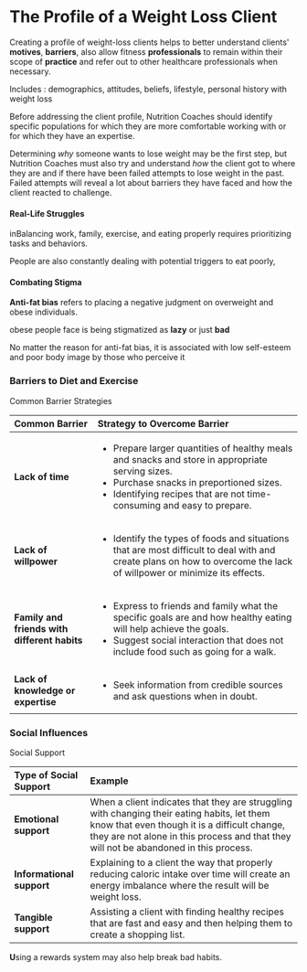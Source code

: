 # The Profile of a Weight Loss Client

Creating a profile of weight-loss clients helps to better understand clients' **motives**, **barriers**, also allow fitness **professionals** to remain within their scope of **practice** and refer out to other healthcare professionals when necessary.



Includes : demographics, attitudes, beliefs, lifestyle, personal history with weight loss

Before addressing the client profile, Nutrition Coaches should identify specific populations for which they are more comfortable working with or for which they have an expertise.

Determining _why_ someone wants to lose weight may be the first step, but Nutrition Coaches must also try and understand _how_ the client got to where they are and if there have been failed attempts to lose weight in the past. Failed attempts will reveal a lot about barriers they have faced and how the client reacted to challenge.



#### Real-Life Struggles

inBalancing work, family, exercise, and eating properly requires prioritizing tasks and behaviors.

People are also constantly dealing with potential triggers to eat poorly,

#### Combating Stigma

 **Anti-fat bias** refers to placing a negative judgment on overweight and obese individuals. 

obese people face is being stigmatized as **lazy** or just **bad**

No matter the reason for anti-fat bias, it is associated with low self-esteem and poor body image by those who perceive it

### Barriers to Diet and Exercise



Common Barrier Strategies

<table>
  <thead>
    <tr>
      <th style="text-align:left"><b>Common Barrier</b>
      </th>
      <th style="text-align:left"><b>Strategy to Overcome Barrier</b>
      </th>
    </tr>
  </thead>
  <tbody>
    <tr>
      <td style="text-align:left"><b>Lack of time</b>
      </td>
      <td style="text-align:left">
        <ul>
          <li>Prepare larger quantities of healthy meals and snacks and store in appropriate
            serving sizes.</li>
          <li>Purchase snacks in preportioned sizes.</li>
          <li>Identifying recipes that are not time-consuming and easy to prepare.</li>
        </ul>
      </td>
    </tr>
    <tr>
      <td style="text-align:left"><b>Lack of willpower</b>
      </td>
      <td style="text-align:left">
        <ul>
          <li>Identify the types of foods and situations that are most difficult to
            deal with and create plans on how to overcome the lack of willpower or
            minimize its effects.</li>
        </ul>
      </td>
    </tr>
    <tr>
      <td style="text-align:left"><b>Family and friends with different habits</b>
      </td>
      <td style="text-align:left">
        <ul>
          <li>Express to friends and family what the specific goals are and how healthy
            eating will help achieve the goals.</li>
          <li>Suggest social interaction that does not include food such as going for
            a walk.</li>
        </ul>
      </td>
    </tr>
    <tr>
      <td style="text-align:left"><b>Lack of knowledge or expertise</b>
      </td>
      <td style="text-align:left">
        <ul>
          <li>Seek information from credible sources and ask questions when in doubt.</li>
        </ul>
      </td>
    </tr>
  </tbody>
</table>



### Social Influences



Social Support

| **Type of Social Support** | **Example** |
| :--- | :--- |
| **Emotional support** | When a client indicates that they are struggling with changing their eating habits, let them know that even though it is a difficult change, they are not alone in this process and that they will not be abandoned in this process. |
| **Informational support** | Explaining to a client the way that properly reducing caloric intake over time will create an energy imbalance where the result will be weight loss. |
| **Tangible support** | Assisting a client with finding healthy recipes that are fast and easy and then helping them to create a shopping list. |



**U**sing a rewards system may also help break bad habits.





